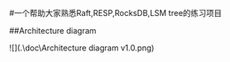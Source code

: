 #一个帮助大家熟悉Raft,RESP,RocksDB,LSM tree的练习项目

##Architecture diagram

![](.\doc\Architecture diagram v1.0.png)

